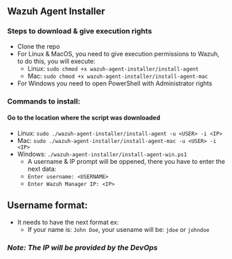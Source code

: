 ## Wazuh Agent Installer

### Steps to download & give execution rights
- Clone the repo
- For Linux & MacOS, you need to give execution permissions to Wazuh, to do this, you will execute: 
    - Linux: `sudo chmod +x wazuh-agent-installer/install-agent`
    - Mac: `sudo chmod +x wazuh-agent-installer/install-agent-mac`
- For Windows you need to open PowerShell with Administrator rights

### Commands to install:
#### Go to the location where the script was downloaded
- Linux: `sudo ./wazuh-agent-installer/install-agent -u <USER> -i <IP> `
- Mac: `sudo ./wazuh-agent-installer/install-agent-mac -u <USER> -i <IP> `
- Windows: `./wazuh-agent-installer/install-agent-win.ps1`
    - A username & IP prompt will be oppened, there you have to enter the next data:
    - `Enter username: <USERNAME>`
    - `Enter Wazuh Manager IP: <IP>`

## Username format:
- It needs to have the next format ex:
    - If your name is: `John Doe`, your usename will be: `jdoe` or `johndoe`

### *Note: The IP will be provided by the DevOps*
